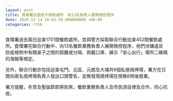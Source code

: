 ```yaml
---
layout: post
title: 食環署巡查逾千餐飲處所　向13名負責人展開檢控程序
date: 2020-12-14 16:02:50.000000000 +08:00
categories: rthk
---
```


食環署過去兩日巡查1701間餐飲處所，並與警方採取聯合行動巡查452間餐飲處所。食環署在聯合行動中，向13名餐飲業務負責人展開檢控程序，他們涉嫌違反防疫規例中有關桌子之間的距離或分隔、佩戴口罩、展示「安心出行」場所二維碼的海報等規定。

另外，聯合行動亦包括巡查屯門、北區、元朗及大埔共6個私營燒烤場，署方在日間向兩名燒烤場負責人發出口頭警告，並無發現燒烤場在傍晚6時後營業。

署方提醒，冬至及聖誕節即將到來，餐飲業務負責人及市民須自律及合作，同心抗疫。
